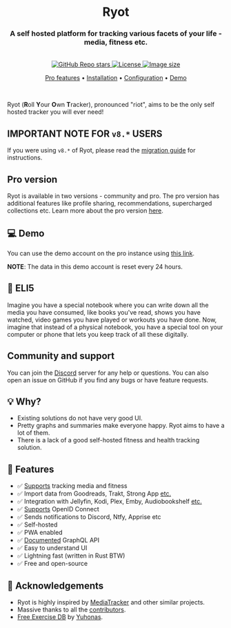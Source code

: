 <h1 align="center">Ryot</h1>

<h3 align="center">
  A self hosted platform for tracking various facets of your life - media, fitness etc.
</h3>

<br/>

<div align="center">
  <a href="https://github.com/ignisda/ryot/stargazers">
    <img alt="GitHub Repo stars" src="https://img.shields.io/github/stars/ignisda/ryot">
  </a>
  <a href="https://github.com/ignisda/ryot/blob/main/LICENSE">
    <img alt="License" src="https://img.shields.io/badge/license-GPLv3-purple">
  </a>
  <a href="https://hub.docker.com/r/ignisda/ryot">
    <img alt="Image size" src="https://img.shields.io/docker/image-size/ignisda/ryot">
  </a>
</div>

<p align="center">
    <a href="https://ryot.io" target="_blank">Pro features</a> •
    <a href="https://docs.ryot.io" target="_blank">Installation</a> •
    <a href="https://docs.ryot.io/configuration" target="_blank">Configuration</a> •
    <a href="https://demo.ryot.io/_s/acl_vUMPnPirkHlT" target="_blank">Demo</a>
</p>

<br/>

Ryot (**R**oll **Y**our **O**wn **T**racker), pronounced "riot", aims to be the only self
hosted tracker you will ever need!

## IMPORTANT NOTE FOR `v8.*` USERS

If you were using `v8.*` of Ryot, please read the
[migration guide](https://docs.ryot.io/migration.html#from-v8-to-v9) for instructions.

## Pro version

Ryot is available in two versions - community and pro. The pro version has additional
features like profile sharing, recommendations, supercharged collections etc. Learn more
about the pro version [here](https://ryot.io).

## 💻 Demo

You can use the demo account on the pro instance using [this
link](https://demo.ryot.io/_s/acl_vUMPnPirkHlT).

**NOTE**: The data in this demo account is reset every 24 hours.

## 📝 ELI5

Imagine you have a special notebook where you can write down all the media you have
consumed, like books you've read, shows you have watched, video games you have played or
workouts you have done. Now, imagine that instead of a physical notebook, you have a
special tool on your computer or phone that lets you keep track of all these digitally.

## Community and support

You can join the [Discord](https://discord.gg/D9XTg2a7R8) server for any help or questions.
You can also open an issue on GitHub if you find any bugs or have feature requests.

## 💡 Why?

- Existing solutions do not have very good UI.
- Pretty graphs and summaries make everyone happy. Ryot aims to have a lot of them.
- There is a lack of a good self-hosted fitness and health tracking solution.

## 🚀 Features

- ✅ [Supports](https://github.com/IgnisDa/ryot/discussions/4) tracking media
  and fitness
- ✅ Import data from Goodreads, Trakt, Strong App
  [etc.](https://docs.ryot.io/importing/overview.html)
- ✅ Integration with Jellyfin, Kodi, Plex, Emby, Audiobookshelf
  [etc.](https://docs.ryot.io/integrations/overview.html)
- ✅ [Supports](https://docs.ryot.io/guides/authentication.html) OpenID Connect
- ✅ Sends notifications to Discord, Ntfy, Apprise etc
- ✅ Self-hosted
- ✅ PWA enabled
- ✅ [Documented](https://app.ryot.io/backend/graphql) GraphQL API
- ✅ Easy to understand UI
- ✅ Lightning fast (written in Rust BTW)
- ✅ Free and open-source

## 🙏 Acknowledgements

- Ryot is highly inspired by [MediaTracker](https://github.com/bonukai/MediaTracker) and
  other similar projects.
- Massive thanks to all the [contributors](https://github.com/IgnisDa/ryot/graphs/contributors).
- [Free Exercise DB](https://github.com/yuhonas/free-exercise-db) by
  [Yuhonas](https://clintp.xyz).
